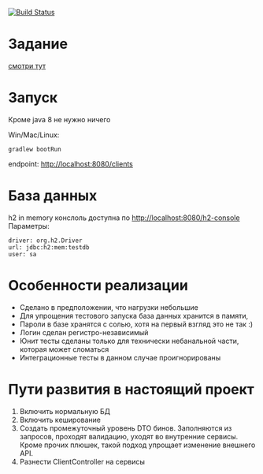 [![Build Status](https://secure.travis-ci.org/ushkinaz/webservice-client.png?branch=master)](http://travis-ci.org/ushkinaz/webservice-client)

# Задание
[смотри тут](assignment.md)
 
# Запуск
Кроме java 8 не нужно ничего

Win/Mac/Linux:

`gradlew bootRun`

endpoint:
[http://localhost:8080/clients](http://localhost:8080/clients)

# База данных

h2 in memory
конслоль доступна по [http://localhost:8080/h2-console](http://localhost:8080/h2-console)
Параметры:

```
driver: org.h2.Driver
url: jdbc:h2:mem:testdb
user: sa
```

# Особенности реализации
* Сделано в предположении, что нагрузки небольшие
* Для упрощения тестового запуска база данных хранится в памяти, 
* Пароли в базе хранятся с солью, хотя на первый взгляд это не так :)
* Логин сделан регистро-независимый
* Юнит тесты сделаны только для технически небанальной части, которая может сломаться
* Интеграционные тесты в данном случае проигнорированы

# Пути развития в настоящий проект
1. Включить нормальную БД
2. Включить кеширование
3. Создать промежуточный уровень DTO бинов. Заполняются из запросов, проходят валидацию,
 уходят во внутренние сервисы. Кроме прочих плюшек, такой подход упрощает изменение внешнего API.
4. Разнести ClientController на сервисы

